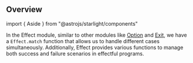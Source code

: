 ## Overview

import { Aside } from "@astrojs/starlight/components"

In the Effect module, similar to other modules like [Option](/docs/data-types/option/#pattern-matching) and [Exit](/docs/data-types/exit/#pattern-matching), we have a `Effect.match` function that allows us to handle different cases simultaneously.
Additionally, Effect provides various functions to manage both success and failure scenarios in effectful programs.
